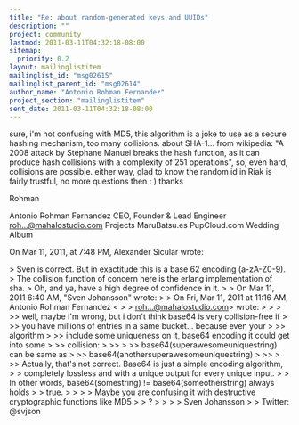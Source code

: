 ```yaml
---
title: "Re: about random-generated keys and UUIDs"
description: ""
project: community
lastmod: 2011-03-11T04:32:18-08:00
sitemap:
  priority: 0.2
layout: mailinglistitem
mailinglist_id: "msg02615"
mailinglist_parent_id: "msg02614"
author_name: "Antonio Rohman Fernandez"
project_section: "mailinglistitem"
sent_date: 2011-03-11T04:32:18-08:00
---
```



sure, i'm not confusing with MD5, this algorithm is a joke to use as a secure 
hashing mechanism, too many collisions.
about SHA-1... from wikipedia: "A 2008 attack by Stéphane Manuel breaks the 
hash function, as it can produce hash collisions with a complexity of 251 
operations", so, even hard, collisions are possible.
either way, glad to know the random id in Riak is fairly trustful, no more 
questions then : ) thanks

Rohman
 

 Antonio Rohman Fernandez
CEO, Founder & Lead Engineer
roh...@mahalostudio.com
 Projects
MaruBatsu.es
PupCloud.com
Wedding Album
 

On Mar 11, 2011, at 7:48 PM, Alexander Sicular wrote:

&gt; Sven is correct. But in exactitude this is a base 62 encoding (a-zA-Z0-9). 
&gt; The collision function of concern here is the erlang implementation of sha. 
&gt; Oh, and ya, have a high degree of confidence in it. 
&gt; 
&gt; On Mar 11, 2011 6:40 AM, "Sven Johansson"  wrote:
&gt; &gt; On Fri, Mar 11, 2011 at 11:16 AM, Antonio Rohman Fernandez &lt;
&gt; &gt; roh...@mahalostudio.com&gt; wrote:
&gt; &gt; 
&gt; &gt;&gt; well, maybe i'm wrong, but i don't think base64 is very collision-free if
&gt; &gt;&gt; you have millions of entries in a same bucket... because even your 
&gt; &gt;&gt; algorithm
&gt; &gt;&gt; include some uniqueness on it, base64 encoding it could get into some
&gt; &gt;&gt; collision:
&gt; &gt;&gt;
&gt; &gt;&gt; base64(superawesomeuniquestring) can be same as
&gt; &gt;&gt; base64(anothersuperawesomeuniquestring)
&gt; &gt;&gt;
&gt; &gt;&gt; Actually, that's not correct. Base64 is just a simple encoding algorithm,
&gt; &gt; completely lossless and with a unique output for every unique input.
&gt; &gt; In other words, base64(somestring) != base64(someotherstring) always holds
&gt; &gt; true.
&gt; &gt; 
&gt; &gt; Maybe you are confusing it with destructive cryptographic functions like MD5
&gt; &gt; ?
&gt; &gt; 
&gt; &gt; Sven Johansson
&gt; &gt; Twitter: @svjson

